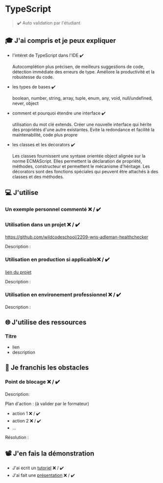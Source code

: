 # TypeScript

> ✔️ Auto validation par l'étudiant

## 🎓 J'ai compris et je peux expliquer

- l'intéret de TypeScript dans l'IDE ✔️
  
  Autocomplétion plus précisen, de meilleurs suggestions de code, détection immédiate des erreurs de type.
  Améliore la productivité et la robustesse du code.
  
- les types de bases ✔️
  
  boolean, number, string, array, tuple, enum, any, void, null/undefined, never, object
  
- comment et pourquoi étendre une interface ✔️
  
  utilisation du mot clé extends. Créer une nouvelle interface qui hérite des propriétés d'une autre existantes.
  Evite la redondance et facilité la maintenabilité, code plus propre
  
- les classes et les decorators ✔️

  Les classes fournissent une syntaxe orientée object alignée sur la norme ECMAScript. Elles permettent la déclaration de propriété, méthodes, constructeur et permettent le mécanisme d'héritage.
  Les décorators sont des fonctions spéciales qui peuvent être attachés à des classes et des méthodes.


## 💻 J'utilise

### Un exemple personnel commenté ❌ / ✔️

### Utilisation dans un projet ❌ / ✔️

https://github.com/wildcodeschool/2209-wns-adleman-healthchecker

Description :

### Utilisation en production si applicable❌ / ✔️

[lien du projet](...)

Description :

### Utilisation en environement professionnel ❌ / ✔️

Description :

## 🌐 J'utilise des ressources

### Titre

- lien
- description

## 🚧 Je franchis les obstacles

### Point de blocage ❌ / ✔️

Description:

Plan d'action : (à valider par le formateur)

- action 1 ❌ / ✔️
- action 2 ❌ / ✔️
- ...

Résolution :

## 📽️ J'en fais la démonstration

- J'ai ecrit un [tutoriel](...) ❌ / ✔️
- J'ai fait une [présentation](...) ❌ / ✔️
